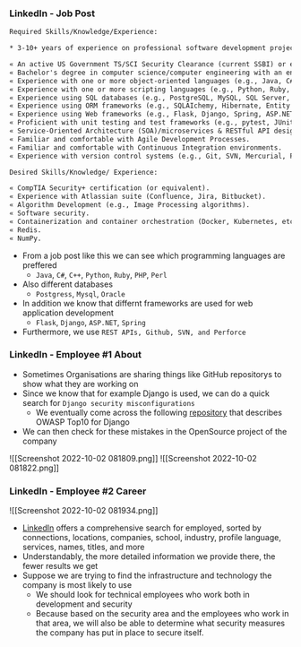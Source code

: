 ### LinkedIn - Job Post

```txt
Required Skills/Knowledge/Experience:

* 3-10+ years of experience on professional software development projects.

« An active US Government TS/SCI Security Clearance (current SSBI) or eligibility to obtain TS/SCI within nine months.
« Bachelor's degree in computer science/computer engineering with an engineering/math focus or another equivalent field of discipline.
« Experience with one or more object-oriented languages (e.g., Java, C#, C++).
« Experience with one or more scripting languages (e.g., Python, Ruby, PHP, Perl).
« Experience using SQL databases (e.g., PostgreSQL, MySQL, SQL Server, Oracle).
« Experience using ORM frameworks (e.g., SQLAIchemy, Hibernate, Entity Framework).
« Experience using Web frameworks (e.g., Flask, Django, Spring, ASP.NET MVC).
« Proficient with unit testing and test frameworks (e.g., pytest, JUnit, NUnit, xUnit).
« Service-Oriented Architecture (SOA)/microservices & RESTful API design/implementation.
« Familiar and comfortable with Agile Development Processes.
« Familiar and comfortable with Continuous Integration environments.
« Experience with version control systems (e.g., Git, SVN, Mercurial, Perforce).

Desired Skills/Knowledge/ Experience:

« CompTIA Security+ certification (or equivalent).
« Experience with Atlassian suite (Confluence, Jira, Bitbucket).
« Algorithm Development (e.g., Image Processing algorithms).
« Software security.
« Containerization and container orchestration (Docker, Kubernetes, etc.)
« Redis.
« NumPy.
```

* From a job post like this we can see which programming languages are preffered
	* `Java`, `C#`, `C++`, `Python`, `Ruby`, `PHP`, `Perl`
* Also different databases
	* `Postgress`, `Mysql`, `Oracle`
* In addition we know that differnt frameworks are used for web application development
	* `Flask`, `Django`, `ASP.NET`, `Spring`
* Furthermore, we use `REST APIs, Github, SVN, and Perforce`

### LinkedIn - Employee #1 About
* Sometimes Organisations are sharing things like GitHub repositorys to show what they are working on
* Since we know that for example Django is used, we can do a quick search for `Django security misconfigurations`
	* We eventually come across the following [repository](https://github.com/boomcamp/django-security) that describes OWASP Top10 for Django
* We can then check for these mistakes in the OpenSource project of the company

![[Screenshot 2022-10-02 081809.png]]
![[Screenshot 2022-10-02 081822.png]]

### LinkedIn - Employee #2 Career
 ![[Screenshot 2022-10-02 081934.png]]
* [LinkedIn](https://www.linkedin.com/) offers a comprehensive search for employed, sorted by connections, locations, companies, school, industry, profile language, services, names, titles, and more
* Understandably, the more detailed information we provide there, the fewer results we get
* Suppose we are trying to find the infrastructure and technology the company is most likely to use
	* We should look for technical employees who work both in development and security
	* Because based on the security area and the employees who work in that area, we will also be able to determine what security measures the company has put in place to secure itself.